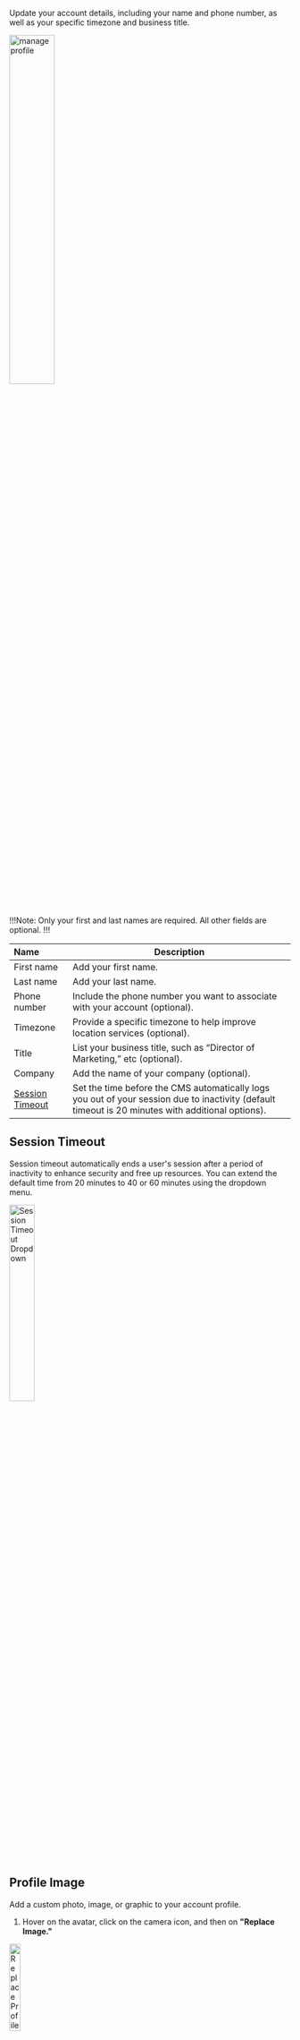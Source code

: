 Update your account details, including your name and phone number, as well as your specific timezone and business title. 

<p><img src="/static/images/account/manage-profile.jpg" alt="manage profile" style="width: 40%;"></p>

!!!Note:
Only your first and last names are required. All other fields are optional. 
!!!

**Name** | **Description** 
:--- | ---
First name | Add your first name.
Last name | Add your last name. 
Phone number | Include the phone number you want to associate with your account (optional).
Timezone | Provide a specific timezone to help improve location services (optional).
Title | List your business title, such as “Director of Marketing,” etc (optional).
Company | Add the name of your company (optional).
[Session Timeout](/account/manage-profile/#session-timeout) | Set the time before the CMS automatically logs you out of your session due to inactivity (default timeout is 20 minutes with additional options).

## Session Timeout

Session timeout automatically ends a user's session after a period of inactivity to enhance security and free up resources. You can extend the default time from 20 minutes to 40 or 60 minutes using the dropdown menu.

<p><img src="/static/images/account/session-timeout.jpg" alt="Session Timeout Dropdown" style="width: 30%;"></p>

## Profile Image

Add a custom photo, image, or graphic to your account profile.

1. Hover on the avatar, click on the camera icon, and then on **"Replace Image."**

<p><img src="/static/images/account/manage-profile-replace-image.jpg" alt="Replace Profile image" style="width: 20%;"></p>

!!!Tip:
Remember that this is the image you and your team members will see when collaborating in your CMS. Your username sometimes accompanies it, but not always. Consider making it intuitive, like a headshot or a unique graphic that is easy to identify.
!!!

2. You can either **"Upload a new picture"** or select one from the pre-existing options available.

<p><img src="/static/images/account/profile-replace-image.jpg" alt="Profile image" style="width: 40%;"></p>

3. Click <span class="text-blue">**Submit**</span>.